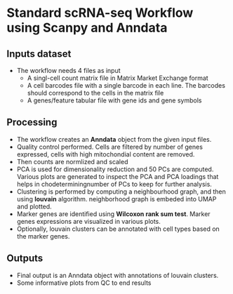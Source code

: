 # Standard scRNA-seq Workflow using Scanpy and Anndata

## Inputs dataset

- The workflow needs 4 files as input
    - A singl-cell count matrix file in Matrix Market Exchange format
    - A cell barcodes file with a single barcode in each line. The barcodes should correspond to the cells in the matrix file
    - A genes/feature tabular file with gene ids and gene symbols

## Processing

- The workflow creates an **Anndata** object from the given input files.
- Quality control performed. Cells are filtered by number of genes expressed, cells with high mitochondial content are removed.
- Then counts are normlized and scaled
- PCA is used for dimensionality reduction and 50 PCs are computed. Various plots are generated to inspect the PCA and PCA loadings that helps in chodeterminingnumber of  PCs to keep for further analysis.
- Clustering is performed by computing a neighbourhood graph, and then using **louvain** algorithm. neighborhood graph is embeded into UMAP and plotted.
- Marker genes are identified using **Wilcoxon rank sum test**. Marker genes expressions are visualized in various plots.
- Optionally, louvain clusters can be annotated with cell types based on the marker genes.

## Outputs

- Final output is an Anndata object with annotations of louvain clusters.
- Some informative plots from QC to end results
